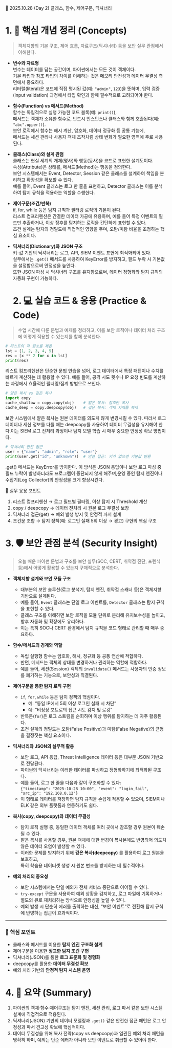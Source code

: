 📄 2025.10.28 (Day 2) 클래스, 함수, 제어구문, 딕셔너리


# 1. 🧠 핵심 개념 정리 (Concepts)

> 객체지향의 기본 구조, 제어 흐름, 자료구조(딕셔너리) 등을 보안 실무 관점에서 이해한다.

- **변수와 자료형**  
  변수는 데이터를 담는 공간이며, 파이썬에서는 모든 것이 객체이다.  
  기본 타입과 참조 타입의 차이를 이해하는 것은 메모리 안전성과 데이터 무결성 측면에서 중요하다.  
  리터럴(literal)은 코드에 직접 명시된 값(예: `"admin"`, `123`)을 뜻하며, 입력 검증(input validation) 과정에서 타입 확인과 함께 필수적으로 고려되어야 한다.

- **함수(Function) vs 메서드(Method)**  
  함수는 독립적으로 실행 가능한 코드 블록(예: `print()`),  
  메서드는 객체가 소유한 함수로, 반드시 인스턴스나 클래스와 함께 호출된다(예: `"abc".upper()`).  
  보안 로직에서 함수는 해시 계산, 암호화, 데이터 정규화 등 공통 기능에,  
  메서드는 세션 관리나 사용자 객체 조작처럼 상태 변화가 필요한 영역에 주로 사용된다.

- **클래스(Class)와 설계 관점**  
  클래스는 현실 세계의 개체(명사)와 행동(동사)을 코드로 표현한 설계도이다.  
  속성(Attribute)은 상태를, 메서드(Method)는 행동을 정의한다.  
  보안 시스템에서는 Event, Detector, Session 같은 클래스를 설계하여 책임을 분리하고 확장성을 확보할 수 있다.  
  예를 들어, Event 클래스는 로그 한 줄을 표현하고, Detector 클래스는 이를 분석하여 탐지 규칙을 적용하는 역할을 수행한다.

- **제어구문(조건/반복)**  
  if, for, while 등은 탐지 규칙과 필터링 로직의 기본이 된다.  
  리스트 컴프리헨션은 간결한 데이터 가공에 유용하며, 예를 들어 특정 이벤트의 필드만 추출하거나, 이상 징후를 탐지하는 로직을 간단하게 표현할 수 있다.  
  조건 설계는 탐지의 정밀도에 직접적인 영향을 주며, 오탐/미탐 비율을 조정하는 핵심 요소이다.

- **딕셔너리(Dictionary)와 JSON 구조**  
  키-값 기반의 딕셔너리는 로그, API, SIEM 이벤트 표현에 최적화되어 있다.  
  실무에서는 `.get()` 메서드를 사용하여 KeyError를 방지하고, 필드 누락 시 기본값을 설정함으로써 안정성을 높인다.  
  또한 JSON 파싱 시 딕셔너리 구조를 유지함으로써, 데이터 정형화와 탐지 규칙의 자동화 구현이 가능하다.

  # 2. 💻 실습 코드 & 응용 (Practice & Code)

> 수업 시간에 다룬 문법과 예제를 정리하고, 이를 보안 로직이나 데이터 처리 구조에 어떻게 적용할 수 있는지를 함께 분석한다.

```python
# 리스트의 각 원소를 제곱
lst = [1, 2, 3, 4, 5]
res = [x ** 2 for x in lst]
print(res)
```

리스트 컴프리헨션은 단순한 문법 연습을 넘어, 로그 데이터에서 특정 패턴이나 수치를 빠르게 계산하는 데 활용할 수 있다. 예를 들어, 공격 시도 횟수나 IP 요청 빈도를 계산하는 과정에서 효율적인 필터링/집계 방법으로 쓰인다.

```python
# 얕은 복사 vs 깊은 복사
import copy
cache_shallow = copy.copy(obj)    # 얕은 복사: 참조만 복사
cache_deep = copy.deepcopy(obj)   # 깊은 복사: 객체 자체를 복제
```
보안 시스템에서 얕은 복사는 원본 데이터를 의도치 않게 변경시킬 수 있다. 따라서 로그 데이터나 세션 정보를 다룰 때는 deepcopy를 사용하여 데이터 무결성을 유지해야 한다.이는 SIEM 로그 전처리 과정이나 탐지 모델 학습 시 매우 중요한 안정성 확보 방법이다.

```python
# 딕셔너리 안전 접근
user = {"name": "admin", "role": "user"}
print(user.get("id", "unknown"))  # 안전 접근: 키가 없으면 기본값 반환
```

.get() 메서드는 KeyError를 방지한다. 이 방식은 JSON 응답이나 보안 로그 파싱 중 필드 누락이 발생하더라도 프로그램이 중단되지 않게 해주며,운영 중인 탐지 엔진이나 수집기(Log Collector)의 안정성을 크게 향상시킨다.

🧩 실무 응용 포인트

1. 리스트 컴프리헨션 → 로그 필드별 필터링, 이상 탐지 시 Threshold 계산
2. copy / deepcopy → 데이터 전처리 시 원본 로그 무결성 보장
3. 딕셔너리 접근(get) → 예외 발생 방지 및 안정적 파서 설계
4. 조건문 조합 → 탐지 정책(예: 로그인 실패 5회 이상 → 경고) 구현의 핵심 구조

# 3. 🛡️ 보안 관점 분석 (Security Insight)

> 오늘 배운 파이썬 문법과 구조를 보안 실무(SOC, CERT, 취약점 진단, 포렌식 등)에서 어떻게 활용할 수 있는지 구체적으로 분석한다.

- **객체지향 설계와 보안 모듈 구조**
  - 대부분의 보안 솔루션(로그 분석기, 탐지 엔진, 취약점 스캐너 등)은 객체지향 기반으로 설계된다.  
  - 예를 들어, `Event` 클래스는 단일 로그 이벤트를, `Detector` 클래스는 탐지 규칙을 표현할 수 있다.  
  - 클래스 구조를 이해하면 보안 로직을 모듈 단위로 분리해 유지보수성을 높이고, 향후 자동화 및 확장에도 유리하다.  
  - 이는 특히 SOC나 CERT 환경에서 탐지 규칙을 코드 형태로 관리할 때 매우 중요하다.

- **함수/메서드의 경계와 역할**
  - 독립 실행형 함수는 암호화, 해시, 정규화 등 공통 연산에 적합하다.  
  - 반면, 메서드는 객체의 상태를 변경하거나 관리하는 역할에 적합하다.  
  - 예를 들어, 세션(Session) 객체의 `invalidate()` 메서드는 사용자의 인증 정보를 폐기하는 기능으로, 보안성과 직결된다.

- **제어구문을 통한 탐지 로직 구현**
  - `if`, `for`, `while` 등은 탐지 정책의 핵심이다.  
    - 예: “동일 IP에서 5회 이상 로그인 실패 시 차단”  
    - 예: “비정상 포트로의 접근 시도 감지 및 로깅”  
  - 반복문(`for`)은 로그 스트림을 순회하며 이상 행위를 탐지하는 데 자주 활용된다.  
  - 조건 설계의 정밀도는 오탐(False Positive)과 미탐(False Negative)의 균형을 결정짓는 핵심 요소이다.

- **딕셔너리와 JSON의 실무적 활용**
  - 보안 로그, API 응답, Threat Intelligence 데이터 등은 대부분 JSON 기반으로 전달된다.  
  - 파이썬의 딕셔너리는 이러한 데이터를 파싱하고 정형화하기에 최적화된 구조다.  
  - 예를 들어, 로그 한 줄을 다음과 같이 구조화할 수 있다:  
    `{"timestamp": "2025-10-28 10:00", "event": "login_fail", "src_ip": "192.168.0.12"}`  
  - 이 형태로 데이터를 저장하면 탐지 규칙을 손쉽게 적용할 수 있으며, SIEM이나 ELK 같은 외부 플랫폼과 연동하기도 쉽다.

- **복사(copy, deepcopy)와 데이터 무결성**
  - 탐지 로직 실행 중, 동일한 데이터 객체를 여러 곳에서 참조할 경우 원본이 훼손될 수 있다.  
  - 얕은 복사를 사용할 경우, 원본 객체에 대한 변경이 복사본에도 반영되어 의도치 않은 데이터 오염이 발생할 수 있다.  
  - 이러한 문제를 방지하기 위해 **깊은 복사(deepcopy)** 를 활용하여 로그 원본을 보호하고,  
    특히 학습용 데이터셋 생성 시 원본 변조를 방지하는 데 필수적이다.

- **예외 처리의 중요성**
  - 보안 시스템에서는 단일 예외가 전체 서비스 중단으로 이어질 수 있다.  
  - `try-except` 구문을 사용하여 예외 상황을 감지하고, 로그 파일에 기록하거나 별도의 큐로 재처리하는 방식으로 안정성을 높일 수 있다.  
  - 예외 발생 시 단순히 에러를 출력하는 대신, “보안 이벤트”로 전환해 탐지 규칙에 반영하는 접근이 효과적이다.

---

### 💬 핵심 포인트
- 클래스와 메서드를 이용한 **탐지 엔진 구조화 설계**  
- 제어구문을 이용한 **정교한 탐지 조건 구현**  
- 딕셔너리(JSON)를 통한 **로그 표준화 및 정형화**  
- deepcopy를 활용한 **데이터 무결성 확보**  
- 예외 처리 기반의 **안정적 탐지 시스템 운영**

# 4. 🧩 요약 (Summary)

1. 파이썬의 객체·함수·제어구조는 탐지 엔진, 세션 관리, 로그 파서 같은 보안 시스템 설계에 직접적으로 적용된다.  
2. 딕셔너리(JSON) 기반의 데이터 모델링과 `.get()` 같은 안전한 접근 패턴은 로그 안정성과 파서 견고성 확보에 핵심적이다.  
3. 데이터 무결성을 위해 복사 전략(copy vs deepcopy)과 일관된 예외 처리 패턴을 명확히 하며, 예외는 단순 에러가 아니라 보안 이벤트로 취급할 수 있어야 한다.


